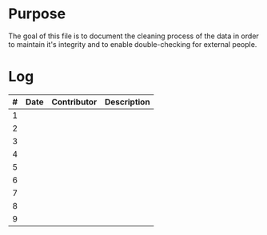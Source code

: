 # Purpose
The goal of this file is to document the cleaning process of the data in order to maintain it's integrity and to enable double-checking for external people.

# Log

| # | Date | Contributor | Description |
|---|------|-------------|-------------|
| 1  |      |             |             |
| 2  |      |             |             |
| 3  |      |             |             |
| 4  |      |             |             |
| 5  |      |             |             |
| 6  |      |             |             |
| 7  |      |             |             |
| 8  |      |             |             |
| 9  |      |             |             |